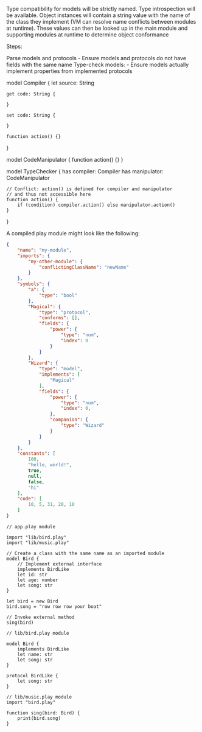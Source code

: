 Type compatibility for models will be strictly named.
Type introspection will be available. Object instances will contain a string value with the name of the class they implement (VM can resolve name conflicts between modules at runtime). These values can then be looked up in the main module and supporting modules at runtime to determine object conformance

Steps:

Parse models and protocols
	- Ensure models and protocols do not have fields with the same name
Type-check models:
	- Ensure models actually implement properties from implemented protocols

model Compiler {
	let source: String

	get code: String {

	}

	set code: String {

	}

	function action() {}
}

model CodeManipulator {
	function action() {}
}

model TypeChecker {
	has compiler: Compiler
	has manipulator: CodeManipulator

	// Conflict: action() is defined for compiler and manipulator
	// and thus not accessible here
	function action() {
		if (condition) compiler.action() else manipulator.action() 
	}
}

A compiled play module might look like the following:

```json
{
	"name": "my-module",
	"imports": {
		"my-other-module": {
			"conflictingClassName": "newName"
		}
	},
	"symbols": {
		"a": {
			"type": "bool"
		},
		"Magical": {
			"type": "protocol",
			"conforms": [],
			"fields": {
				"power": {
					"type": "num",
					"index": 0
				}
			}
		},
		"Wizard": {
			"type": "model",
			"implements": [
				"Magical"
			],
			"fields": {
				"power": {
					"type": "num",
					"index": 0,
				},
				"companion": {
					"type": "Wizard"
				}
			}
		}
	},
	"constants": [
		100,
		"hello, world!",
		true,
		null,
		false,
		"hi"
	],
	"code": [
		10, 5, 31, 20, 10
	]
}
```

```play
// app.play module

import "lib/bird.play"
import "lib/music.play"

// Create a class with the same name as an imported module
model Bird {
	// Implement external interface
	implements BirdLike
	let id: str
	let age: number
	let song: str
}

let bird = new Bird
bird.song = "row row row your boat"

// Invoke external method
sing(bird)

// lib/bird.play module

model Bird {
	implements BirdLike
	let name: str
	let song: str
}

protocol BirdLike {
	let song: str
}

// lib/music.play module
import "bird.play"

function sing(bird: Bird) {
	print(bird.song)
} 
```